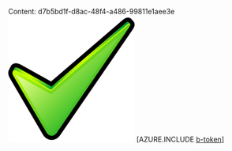 Content: d7b5bd1f-d8ac-48f4-a486-99811e1aee3e![image](288b896e-221c-4ba4-9db9-c1abda3ef728.png)
[AZURE.INCLUDE [b-token](98eb374a-b142-4521-8e98-14a7d0e29bba.md)]
